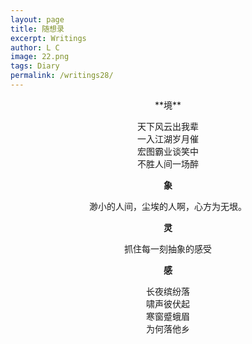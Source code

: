 ```yaml
---
layout: page
title: 随想录
excerpt: Writings
author: L C
image: 22.png
tags: Diary
permalink: /writings28/
---
```

<center>
**境**  

天下风云出我辈   
一入江湖岁月催   
宏图霸业谈笑中   
不胜人间一场醉   

**象** 

渺小的人间，尘埃的人啊，心方为无垠。

**灵** 

抓住每一刻抽象的感受

**感**

长夜缤纷落   
啸声彼伏起   
寒窗蹙蛾眉   
为何落他乡   
</center>

